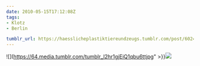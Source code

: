 ```yaml
---
date: 2010-05-15T17:12:08Z
tags:
- Klotz
- Berlin

tumblr_url: https://haesslicheplastiktiereundzeugs.tumblr.com/post/602438170
---
```

![](https://64.media.tumblr.com/tumblr_l2hr1gjEiQ1qbu6ttjpg" >}}![](https://64.media.tumblr.com/tumblr_l2hr1xPqg81qbu6tt.jpg)

